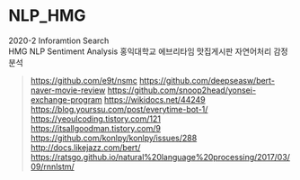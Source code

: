 # NLP_HMG
2020-2 Inforamtion Search<br>
HMG NLP Sentiment Analysis 홍익대학교 에브리타임 맛집게시판 자연어처리 감정분석<br>
> https://github.com/e9t/nsmc
> https://github.com/deepseasw/bert-naver-movie-review
> https://github.com/snoop2head/yonsei-exchange-program
> https://wikidocs.net/44249
> https://blog.yourssu.com/post/everytime-bot-1/
> https://yeoulcoding.tistory.com/121
> https://itsallgoodman.tistory.com/9
> https://github.com/konlpy/konlpy/issues/288
> http://docs.likejazz.com/bert/
> https://ratsgo.github.io/natural%20language%20processing/2017/03/09/rnnlstm/
